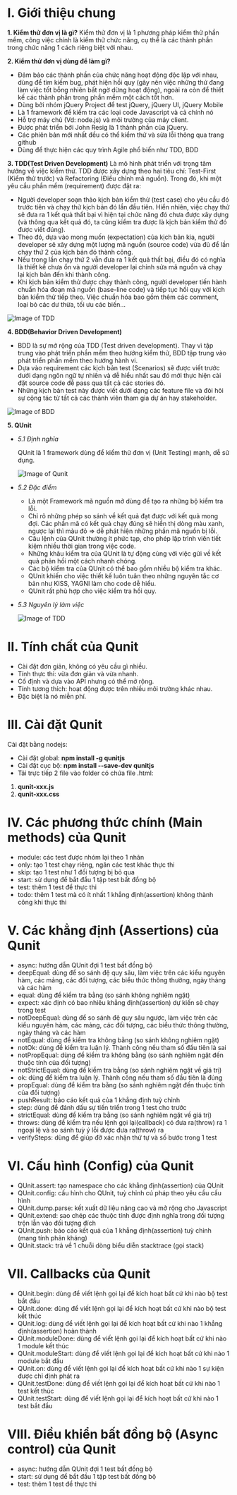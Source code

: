 # I. Giới thiệu chung
**1. Kiểm thử đơn vị là gì?**
Kiểm thử đơn vị là 1 phương pháp kiểm thử phần mềm, công việc chính là kiểm thử chức năng, cụ thể là các thành phần trong chức năng 1 cách riêng biệt với nhau.

**2. Kiểm thử đơn vị dùng để làm gì?**
* Đảm bảo các thành phần của chức năng hoạt động độc lập với nhau, dùng để tìm kiếm bug, phát hiện hồi quy (gây nên việc những thứ đang làm việc tốt bỗng nhiên bất ngờ dừng hoạt động), ngoài ra còn để thiết kế các thành phần trong phần mềm một cách tốt hơn.
*	Dùng bởi nhóm jQuery Project để test jQuery, jQuery UI, jQuery Mobile
*	Là 1 framework để kiểm tra các loại code Javascript và cả chính nó
*	Hỗ trợ máy chủ (Vd: node.js) và môi trường của máy client.
*	Được phát triển bởi John Resig là 1 thành phần của jQuery.
*	Các phiên bản mới nhất đều có thể kiểm thử và sửa lỗi thông qua trang github
* Dùng để thực hiện các quy trình Agile phổ biến như TDD, BDD

**3. TDD(Test Driven Development)**
Là mô hình phát triển với trọng tâm hướng về việc kiểm thử. TDD được xây dựng theo hai tiêu chí: Test-First (Kiểm thử trước) và Refactoring (Điều chỉnh mã nguồn). Trong đó, khi một yêu cầu phần mềm (requirement) được đặt ra:
* Người developer soạn thảo kịch bản kiểm thử (test case) cho yêu cầu đó trước tiên và chạy thử kịch bản đó lần đầu tiên. Hiển nhiên, việc chạy thử sẽ đưa ra 1 kết quả thất bại vì hiện tại chức năng đó chưa được xây dựng (và thông qua kết quả đó, ta cũng kiểm tra được là kịch bản kiểm thử đó được viết đúng).
* Theo đó, dựa vào mong muốn (expectation) của kịch bản kia, người developer sẽ xây dựng một lượng mã nguồn (source code) vừa đủ để lần chạy thứ 2 của kịch bản đó thành công.
* Nếu trong lần chạy thứ 2 vẫn đưa ra 1 kết quả thất bại, điều đó có nghĩa là thiết kế chưa ổn và người developer lại chỉnh sửa mã nguồn và chạy lại kịch bản đến khi thành công.
* Khi kịch bản kiểm thử được chạy thành công, người developer tiến hành chuẩn hóa đoạn mã nguồn (base-line code) và tiếp tục hồi quy với kịch bản kiểm thử tiếp theo. Việc chuẩn hóa bao gồm thêm các comment, loại bỏ các dư thừa, tối ưu các biến…

![Image of TDD](/image/2.png)

**4. BDD(Behavior Driven Development)**
* BDD là sự mở rộng của TDD (Test driven development). Thay vì tập trung vào phát triển phần mềm theo hướng kiểm thử, BDD tập trung vào phát triển phần mềm theo hướng hành vi.
* Dựa vào requirement các kịch bản test (Scenarios) sẽ được viết trước dưới dạng ngôn ngữ tự nhiên và dễ hiểu nhất sau đó mới thực hiện cài đặt source code đễ pass qua tất cả các stories đó.
* Những kịch bản test này được viết dưới dạng các feature file và đòi hỏi sự cộng tác từ tất cả các thành viên tham gia dự án hay stakeholder.

![Image of BDD](/image/3.jpg)

**5. QUnit**
* *5.1 Định nghĩa*

  QUnit là 1 framework dùng để kiểm thử đơn vị (Unit Testing) mạnh, dễ sử dụng.

  ![Image of Qunit](/image/1.png)

* *5.2 Đặc điểm*
  *	Là một Framework mã nguồn mở dùng để tạo ra những bộ kiểm tra lỗi.
  *	Chỉ rõ những phép so sánh về kết quả đạt được với kết quả mong đợi. Các phần mã có kết quả chạy đúng sẽ hiển thị dòng màu xanh, ngược lại thì màu đỏ => dễ phát hiện những phần mã nguồn bị lỗi.
  *	Câu lệnh của QUnit thường ít phức tạp, cho phép lập trình viên tiết kiệm nhiều thời gian trong việc code.
  *	Những khâu kiểm tra của QUnit là tự động cùng với việc gửi về kết quả phản hồi một cách nhanh chóng.
  *	Các bộ kiểm tra của QUnit có thể bao gồm nhiều bộ kiểm tra khác.  
  *	QUnit khiến cho việc thiết kế luôn tuân theo những nguyên tắc cơ bản như KISS, YAGNI làm cho code dễ hiểu.
  *	QUnit rất phù hợp cho việc kiểm tra hồi quy.

* *5.3 Nguyên lý làm việc*

  ![Image of TDD](/image/4.png)

# II. Tính chất của Qunit
*	Cài đặt đơn giản, không có yêu cầu gì nhiều.
*	Tính thực thi: vừa đơn giản và vừa nhanh.
*	Cố định và dựa vào API nhưng có thể mở rộng.
*	Tính tương thích: hoạt động được trên nhiều môi trường khác nhau.
*	Đặc biệt là nó miễn phí.

# III. Cài đặt Qunit
Cài đặt bằng nodejs:
* Cài đặt global:
**npm install -g qunitjs**
* Cài đặt cục bộ:
**npm install --save-dev qunitjs**
* Tải trực tiếp 2 file vào folder có chứa file .html:
1. **qunit-xxx.js**
2. **qunit-xxx.css**

# IV. Các phương thức chính (Main methods) của Qunit
*	module: các test được nhóm lại theo 1 nhãn
*	only: tạo 1 test chạy riêng, ngăn các test khác thực thi
*	skip: tạo 1 test như 1 đối tượng bị bỏ qua
*	start: sử dụng để bắt đầu 1 tập test bất đồng bộ
*	test: thêm 1 test để thực thi
*	todo: thêm 1 test mà có ít nhất 1 khẳng định(assertion) không thành công khi thực thi

# V. Các khẳng định (Assertions) của Qunit
*	async: hướng dẫn QUnit đợi 1 test bất đồng bộ
*	deepEqual: dùng để so sánh đệ quy sâu, làm việc trên các kiểu nguyên hàm, các mảng, các đối tượng, các biểu thức thông thường, ngày tháng và các hàm
* equal: dùng để kiểm tra bằng (so sánh không nghiêm ngặt)
*	expect: xác định có bao nhiêu khẳng định(assertion) dự kiến sẽ chạy trong test
*	notDeepEqual: dùng để so sánh đệ quy sâu ngược, làm việc trên các kiểu nguyên hàm, các mảng, các đối tượng, các biểu thức thông thường, ngày tháng và các hàm
*	notEqual: dùng để kiểm tra không bằng (so sánh không nghiêm ngặt)
*	notOk: dùng để kiểm tra luận lý. Thành công nếu tham số đầu tiên là sai
*	notPropEqual: dùng để kiểm tra không bằng (so sánh nghiêm ngặt đến thuộc tính của đối tượng)
*	notStrictEqual: dùng để kiểm tra bằng (so sánh nghiêm ngặt về giá trị)
*	ok: dùng để kiểm tra luận lý. Thành công nếu tham số đầu tiên là đúng
*	propEqual: dùng để kiểm tra bằng (so sánh nghiêm ngặt đến thuộc tính của đối tượng)
*	pushResult: báo cáo kết quả của 1 khẳng định tuỳ chỉnh
*	step: dùng để đánh dấu sự tiến triển trong 1 test cho trước
*	strictEqual: dùng để kiểm tra bằng (so sánh nghiêm ngặt về giá trị)
*	throws: dùng để kiểm tra nếu lệnh gọi lại(callback) có đưa ra(throw) ra 1 ngoại lệ và so sánh tuỳ ý lỗi được đưa ra(throw) ra
*	verifySteps: dùng để giúp đỡ xác nhận thứ tự và số bước trong 1 test

# VI. Cấu hình (Config) của Qunit
*	QUnit.assert: tạo namespace cho các khẳng định(assertion) của QUnit
*	QUnit.config: cấu hình cho QUnit, tuỳ chỉnh cú pháp theo yêu cầu cấu hình
*	QUnit.dump.parse: kết xuất dữ liệu nâng cao và mở rộng cho Javascript
*	QUnit.extend: sao chép các thuộc tính được định nghĩa trong đối tượng trộn lẫn vào đối tượng đích
*	QUnit.push: báo cáo kết quả của 1 khẳng định(assertion) tuỳ chỉnh (mang tính phản kháng)
*	QUnit.stack: trả về 1 chuỗi dòng biểu diễn stacktrace (gọi stack)

# VII. Callbacks của Qunit
*	QUnit.begin: dùng để viết lệnh gọi lại để kích hoạt bất cứ khi nào bộ test bắt đầu
*	QUnit.done: dùng để viết lệnh gọi lại để kích hoạt bất cứ khi nào bộ test kết thúc
*	QUnit.log: dùng để viết lệnh gọi lại để kích hoạt bất cứ khi nào 1 khẳng định(assertion) hoàn thành
*	QUnit.moduleDone: dùng để viết lệnh gọi lại để kích hoạt bất cứ khi nào 1 module kết thúc
* QUnit.moduleStart: dùng để viết lệnh gọi lại để kích hoạt bất cứ khi nào 1 module bắt đầu
*	QUnit.on: dùng để viết lệnh gọi lại để kích hoạt bất cứ khi nào 1 sự kiện được chỉ định phát ra
*	QUnit.testDone: dùng để viết lệnh gọi lại để kích hoạt bất cứ khi nào 1 test kết thúc
*	QUnit.testStart: dùng để viết lệnh gọi lại để kích hoạt bất cứ khi nào 1 test bắt đầu

# VIII. Điều khiển bất đồng bộ (Async control) của Qunit
*	async: hướng dẫn QUnit đợi 1 test bất đồng bộ
*	start: sử dụng để bắt đầu 1 tập test bất đồng bộ
*	test: thêm 1 test để thực thi
